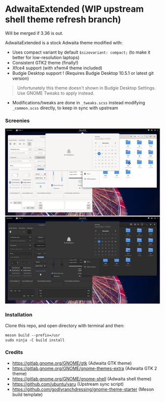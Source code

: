 AdwaitaExtended (WIP upstream shell theme refresh branch)
=====
Will be merged if 3.36 is out.

AdwaitaExtended is a stock Adwaita theme modified with:

- Uses compact variant by default `$sizevariant: compact;` (to make it better for low-resolution laptops)
- Consistent GTK2 theme (finally!)
- Xfce4 support (with xfwm4 theme included)
- Budgie Desktop support ! (Requires Budgie Desktop 10.5.1 or latest git version)
> Unfortunately this theme doesn't shown in Budgie Desktop Settings. Use GNOME Tweaks to apply instead.
- Modifications/tweaks are done in `_tweaks.scss` instead modifying `_common.scss` directly, to keep in sync with upstream

### Screenies
![Light](/data/ss-light.png)
![Dark](/data/ss-dark.png)

### Installation
Clone this repo, and open directory with terminal and then:
```
meson build --prefix=/usr
sudo ninja -C build install
```
### Credits
- https://gitlab.gnome.org/GNOME/gtk (Adwaita GTK theme)
- https://gitlab.gnome.org/GNOME/gnome-themes-extra (Adwaita GTK 2 theme)
- https://gitlab.gnome.org/GNOME/gnome-shell (Adwaita shell theme)
- https://github.com/ubuntu/yaru (Upstream sync script)
- https://github.com/godlyranchdressing/gnome-theme-starter (Meson build template)
